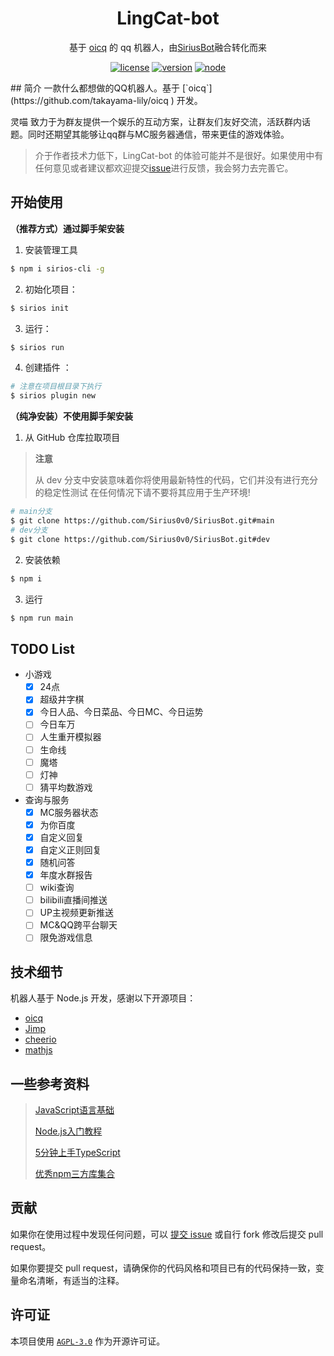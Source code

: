 <div align="center">

# LingCat-bot

基于 [oicq](https://github.com/takayama-lily/oicq) 的 qq 机器人，由[SiriusBot](https://github.com/Sirius0v0/SiriusBot)融合转化而来

[![license](https://img.shields.io/github/license/Sirius0v0/SiriusBot)](https://choosealicense.com/licenses/agpl-3.0/)
[![version](https://img.shields.io/github/package-json/v/Sirius0v0/SiriusBot)](https://github.com/NPUcraft/LingCat-bot)
[![node](https://img.shields.io/node/v/oicq)](https://github.com/takayama-lily/oicq)

</div>
## 简介
一款什么都想做的QQ机器人。基于 [`oicq`](https://github.com/takayama-lily/oicq ) 开发。

灵喵 致力于为群友提供一个娱乐的互动方案，让群友们友好交流，活跃群内话题。同时还期望其能够让qq群与MC服务器通信，带来更佳的游戏体验。

> 介于作者技术力低下，LingCat-bot 的体验可能并不是很好。如果使用中有任何意见或者建议都欢迎提交[issue](https://github.com/NPUcraft/LingCat-bot/issues)进行反馈，我会努力去完善它。

## 开始使用

**（推荐方式）通过脚手架安装**

1. 安装管理工具

```bash
$ npm i sirios-cli -g
```

2. 初始化项目：

```bash
$ sirios init
```

3. 运行：

```bash
$ sirios run
```
4. 创建插件 ：

```bash
# 注意在项目根目录下执行
$ sirios plugin new
```
**（纯净安装）不使用脚手架安装**

1. 从 GitHub 仓库拉取项目

>**注意**
>
>从 dev 分支中安装意味着你将使用最新特性的代码，它们并没有进行充分的稳定性测试 在任何情况下请不要将其应用于生产环境!

```bash
# main分支
$ git clone https://github.com/Sirius0v0/SiriusBot.git#main
# dev分支
$ git clone https://github.com/Sirius0v0/SiriusBot.git#dev
```

2. 安装依赖

```bash
$ npm i
```

3. 运行

```bash
$ npm run main
```


## TODO List

+ 小游戏
  - [x] 24点
  - [x] 超级井字棋
  - [x] 今日人品、今日菜品、今日MC、今日运势
  - [ ] 今日车万
  - [ ] 人生重开模拟器
  - [ ] 生命线
  - [ ] 魔塔
  - [ ] 灯神
  - [ ] 猜平均数游戏

+ 查询与服务
  - [x] MC服务器状态
  - [x] 为你百度
  - [x] 自定义回复
  - [x] 自定义正则回复
  - [x] 随机问答
  - [x] 年度水群报告
  - [ ] wiki查询
  - [ ] bilibili直播间推送
  - [ ] UP主视频更新推送
  - [ ] MC&QQ跨平台聊天
  - [ ] 限免游戏信息

## 技术细节

机器人基于 Node.js 开发，感谢以下开源项目：

+ [oicq](https://github.com/takayama-lily/oicq) 
+ [Jimp](https://github.com/oliver-moran/jimp)
+ [cheerio](https://github.com/cheeriojs/cheerio)
+ [mathjs](https://github.com/josdejong/mathjs)

## 一些参考资料

> [JavaScript语言基础](https://developer.mozilla.org/zh-CN/docs/Web/JavaScript) 
> 
> [Node.js入门教程](http://nodejs.cn/learn) 
> 
> [5分钟上手TypeScript](https://www.tslang.cn/docs/handbook/typescript-in-5-minutes.html) 
> 
> [优秀npm三方库集合](https://github.com/sindresorhus/awesome-nodejs) 


## 贡献

如果你在使用过程中发现任何问题，可以 [提交 issue](https://github.com/NPUcraft/LingCat-bot/issues) 或自行 fork 修改后提交 pull request。

如果你要提交 pull request，请确保你的代码风格和项目已有的代码保持一致，变量命名清晰，有适当的注释。

## 许可证

本项目使用 [`AGPL-3.0`](https://choosealicense.com/licenses/agpl-3.0/) 作为开源许可证。

